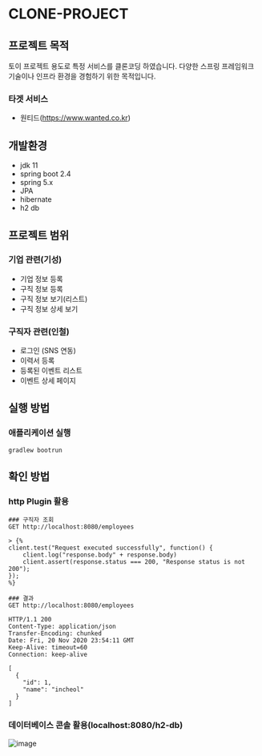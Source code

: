 # CLONE-PROJECT

## 프로젝트 목적
토이 프로젝트 용도로 특정 서비스를 클론코딩 하였습니다. 다양한 스프링 프레임워크 기술이나 인프라 환경을 경험하기 위한 목적입니다. 

### 타겟 서비스
- 원티드(https://www.wanted.co.kr)

## 개발환경
- jdk 11
- spring boot 2.4
- spring 5.x
- JPA
- hibernate
- h2 db

## 프로젝트 범위
### 기업 관련(기성)
- 기업 정보 등록
- 구직 정보 등록
- 구직 정보 보기(리스트)
- 구직 정보 상세 보기

### 구직자 관련(인철)
- 로그인 (SNS 연동)
- 이력서 등록
- 등록된 이벤트 리스트
- 이벤트 상세 페이지

## 실행 방법

### 애플리케이션 실행

```
gradlew bootrun
```

## 확인 방법
### http Plugin 활용
```
### 구직자 조회
GET http://localhost:8080/employees

> {%
client.test("Request executed successfully", function() {
    client.log("response.body" + response.body)
    client.assert(response.status === 200, "Response status is not 200");
});
%}
```

```
### 결과
GET http://localhost:8080/employees

HTTP/1.1 200 
Content-Type: application/json
Transfer-Encoding: chunked
Date: Fri, 20 Nov 2020 23:54:11 GMT
Keep-Alive: timeout=60
Connection: keep-alive

[
  {
    "id": 1,
    "name": "incheol"
  }
]
```

### 데이터베이스 콘솔 활용(localhost:8080/h2-db)
![image](https://user-images.githubusercontent.com/2491418/99860795-7b358480-2bd7-11eb-916b-ffbd9b665ce8.png)


